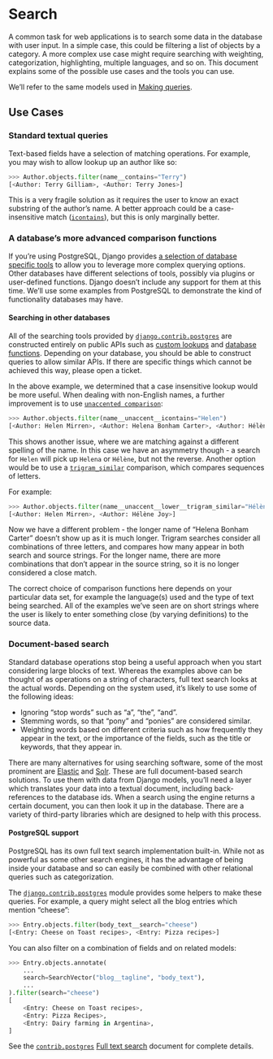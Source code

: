 # Search

A common task for web applications is to search some data in the database with user input. In a simple case, this could be filtering a list of objects by a category. A more complex use case might require searching with weighting, categorization, highlighting, multiple languages, and so on. This document explains some of the possible use cases and the tools you can use.

We’ll refer to the same models used in [Making queries](../queries/).

## Use Cases

### Standard textual queries

Text-based fields have a selection of matching operations. For example, you may wish to allow lookup up an author like so:

```python
>>> Author.objects.filter(name__contains="Terry")
[<Author: Terry Gilliam>, <Author: Terry Jones>]
```

This is a very fragile solution as it requires the user to know an exact substring of the author’s name. A better approach could be a case-insensitive match ([`icontains`](../../../ref/models/querysets/#std-fieldlookup-icontains)), but this is only marginally better.

### A database’s more advanced comparison functions

If you’re using PostgreSQL, Django provides [a selection of database specific tools](../../../ref/contrib/postgres/search/) to allow you to leverage more complex querying options. Other databases have different selections of tools, possibly via plugins or user-defined functions. Django doesn’t include any support for them at this time. We’ll use some examples from PostgreSQL to demonstrate the kind of functionality databases may have.

#### Searching in other databases

All of the searching tools provided by [`django.contrib.postgres`](../../../ref/contrib/postgres/#module-django.contrib.postgres) are constructed entirely on public APIs such as [custom lookups](../../../ref/models/lookups/) and [database functions](../../../ref/models/database-functions/). Depending on your database, you should be able to construct queries to allow similar APIs. If there are specific things which cannot be achieved this way, please open a ticket.

In the above example, we determined that a case insensitive lookup would be more useful. When dealing with non-English names, a further improvement is to use [`unaccented comparison`](../../../ref/contrib/postgres/lookups/#std-fieldlookup-unaccent):

```python
>>> Author.objects.filter(name__unaccent__icontains="Helen")
[<Author: Helen Mirren>, <Author: Helena Bonham Carter>, <Author: Hélène Joy>]
```

This shows another issue, where we are matching against a different spelling of the name. In this case we have an asymmetry though - a search for `Helen` will pick up `Helena` or `Hélène`, but not the reverse. Another option would be to use a [`trigram_similar`](../../../ref/contrib/postgres/lookups/#std-fieldlookup-trigram_similar) comparison, which compares sequences of letters.

For example:

```python
>>> Author.objects.filter(name__unaccent__lower__trigram_similar="Hélène")
[<Author: Helen Mirren>, <Author: Hélène Joy>]
```

Now we have a different problem - the longer name of “Helena Bonham Carter” doesn’t show up as it is much longer. Trigram searches consider all combinations of three letters, and compares how many appear in both search and source strings. For the longer name, there are more combinations that don’t appear in the source string, so it is no longer considered a close match.

The correct choice of comparison functions here depends on your particular data set, for example the language(s) used and the type of text being searched. All of the examples we’ve seen are on short strings where the user is likely to enter something close (by varying definitions) to the source data.

### Document-based search

Standard database operations stop being a useful approach when you start considering large blocks of text. Whereas the examples above can be thought of as operations on a string of characters, full text search looks at the actual words. Depending on the system used, it’s likely to use some of the following ideas:

- Ignoring “stop words” such as “a”, “the”, “and”.
- Stemming words, so that “pony” and “ponies” are considered similar.
- Weighting words based on different criteria such as how frequently they appear in the text, or the importance of the fields, such as the title or keywords, that they appear in.

There are many alternatives for using searching software, some of the most prominent are [Elastic](https://www.elastic.co/) and [Solr](https://solr.apache.org/). These are full document-based search solutions. To use them with data from Django models, you’ll need a layer which translates your data into a textual document, including back-references to the database ids. When a search using the engine returns a certain document, you can then look it up in the database. There are a variety of third-party libraries which are designed to help with this process.

#### PostgreSQL support

PostgreSQL has its own full text search implementation built-in. While not as powerful as some other search engines, it has the advantage of being inside your database and so can easily be combined with other relational queries such as categorization.

The [`django.contrib.postgres`](../../../ref/contrib/postgres/#module-django.contrib.postgres) module provides some helpers to make these queries. For example, a query might select all the blog entries which mention “cheese”:

```python
>>> Entry.objects.filter(body_text__search="cheese")
[<Entry: Cheese on Toast recipes>, <Entry: Pizza recipes>]
```

You can also filter on a combination of fields and on related models:

```python
>>> Entry.objects.annotate(
    ...
    search=SearchVector("blog__tagline", "body_text"),
    ...
).filter(search="cheese")
[
    <Entry: Cheese on Toast recipes>,
    <Entry: Pizza Recipes>,
    <Entry: Dairy farming in Argentina>,
]
```

See the [`contrib.postgres`](../../../ref/contrib/postgres/search/) [Full text search](../../../ref/contrib/postgres/search/) document for complete details.